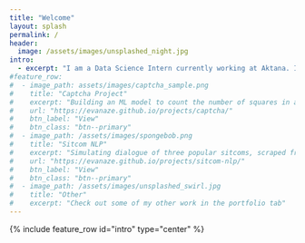 ```yaml
---
title: "Welcome"
layout: splash
permalink: /
header:
  image: /assets/images/unsplashed_night.jpg
intro: 
  - excerpt: "I am a Data Science Intern currently working at Aktana. I also write technical marketing content for Amberdata. I love math, science, finance, music, and more."
#feature_row:
#  - image_path: assets/images/captcha_sample.png
#    title: "Captcha Project"
#    excerpt: "Building an ML model to count the number of squares in a noisy image."
#    url: "https://evanaze.github.io/projects/captcha/"
#    btn_label: "View"
#    btn_class: "btn--primary"
#  - image_path: /assets/images/spongebob.png
#    title: "Sitcom NLP"
#    excerpt: "Simulating dialogue of three popular sitcoms, scraped from online sources."
#    url: "https://evanaze.github.io/projects/sitcom-nlp/"
#    btn_label: "View"
#    btn_class: "btn--primary"
#  - image_path: /assets/images/unsplashed_swirl.jpg
#    title: "Other"
#    excerpt: "Check out some of my other work in the portfolio tab"
---
```


{% include feature_row id="intro" type="center" %}